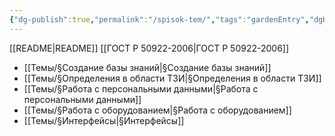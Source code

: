 ```yaml
---
{"dg-publish":true,"permalink":"/spisok-tem/","tags":"gardenEntry","dgHomeLink":true,"dgPassFrontmatter":false}
---
```


[[README|README]]
[[ГОСТ Р 50922-2006|ГОСТ Р 50922-2006]]
- [[Темы/§Создание базы знаний|§Создание базы знаний]]
- [[Темы/§Определения в области ТЗИ|§Определения в области ТЗИ]]
- [[Темы/§Работа с персональными данными|§Работа с персональными данными]]
- [[Темы/§Работа с оборудованием|§Работа с оборудованием]]
- [[Темы/§Интерфейсы|§Интерфейсы]]
